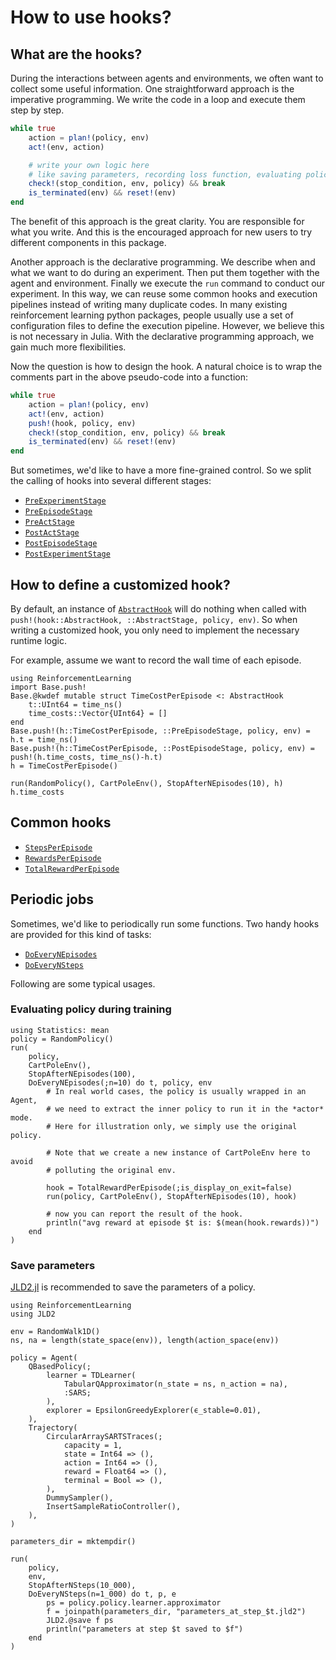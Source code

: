 # How to use hooks?

## What are the hooks?

During the interactions between agents and environments, we often want to
collect some useful information. One straightforward approach is the imperative
programming. We write the code in a loop and execute them step by step.

```julia
while true
    action = plan!(policy, env)
    act!(env, action)

    # write your own logic here
    # like saving parameters, recording loss function, evaluating policy, etc.
    check!(stop_condition, env, policy) && break
    is_terminated(env) && reset!(env)
end
```

The benefit of this approach is the great clarity. You are responsible for what
you write. And this is the encouraged approach for new users to try different
components in this package.

Another approach is the declarative programming. We describe when and what we
want to do during an experiment. Then put them together with the agent and
environment. Finally we execute the `run` command to conduct our experiment. In
this way, we can reuse some common hooks and execution pipelines instead of
writing many duplicate codes. In many existing reinforcement learning python
packages, people usually use a set of configuration files to define the
execution pipeline. However, we believe this is not necessary in Julia. With the
declarative programming approach, we gain much more flexibilities.

Now the question is how to design the hook. A natural choice is to wrap the
comments part in the above pseudo-code into a function:

```julia
while true
    action = plan!(policy, env)
    act!(env, action)
    push!(hook, policy, env)
    check!(stop_condition, env, policy) && break
    is_terminated(env) && reset!(env)
end
```

But sometimes, we'd like to have a more fine-grained control. So we split the calling
of hooks into several different stages:

- [`PreExperimentStage`](@ref)
- [`PreEpisodeStage`](@ref)
- [`PreActStage`](@ref)
- [`PostActStage`](@ref)
- [`PostEpisodeStage`](@ref)
- [`PostExperimentStage`](@ref)

## How to define a customized hook?

By default, an instance of [`AbstractHook`](@ref) will do nothing when called
with `push!(hook::AbstractHook, ::AbstractStage, policy, env)`. So when writing a
customized hook, you only need to implement the necessary runtime logic.

For example, assume we want to record the wall time of each episode.

```@repl how_to_use_hooks
using ReinforcementLearning
import Base.push!
Base.@kwdef mutable struct TimeCostPerEpisode <: AbstractHook
    t::UInt64 = time_ns()
    time_costs::Vector{UInt64} = []
end
Base.push!(h::TimeCostPerEpisode, ::PreEpisodeStage, policy, env) = h.t = time_ns()
Base.push!(h::TimeCostPerEpisode, ::PostEpisodeStage, policy, env) = push!(h.time_costs, time_ns()-h.t)
h = TimeCostPerEpisode()

run(RandomPolicy(), CartPoleEnv(), StopAfterNEpisodes(10), h)
h.time_costs
```

## Common hooks

- [`StepsPerEpisode`](@ref)
- [`RewardsPerEpisode`](@ref)
- [`TotalRewardPerEpisode`](@ref)

## Periodic jobs

Sometimes, we'd like to periodically run some functions. Two handy hooks are
provided for this kind of tasks:

- [`DoEveryNEpisodes`](@ref)
- [`DoEveryNSteps`](@ref)

Following are some typical usages.

### Evaluating policy during training

```@repl how_to_use_hooks
using Statistics: mean
policy = RandomPolicy()
run(
    policy,
    CartPoleEnv(),
    StopAfterNEpisodes(100),
    DoEveryNEpisodes(;n=10) do t, policy, env
        # In real world cases, the policy is usually wrapped in an Agent,
        # we need to extract the inner policy to run it in the *actor* mode.
        # Here for illustration only, we simply use the original policy.

        # Note that we create a new instance of CartPoleEnv here to avoid
        # polluting the original env.

        hook = TotalRewardPerEpisode(;is_display_on_exit=false)
        run(policy, CartPoleEnv(), StopAfterNEpisodes(10), hook)

        # now you can report the result of the hook.
        println("avg reward at episode $t is: $(mean(hook.rewards))")
    end
)
```

### Save parameters

[JLD2.jl](https://github.com/JuliaIO/JLD2.jl) is recommended to save the parameters of a policy.

```@repl how_to_use_hooks
using ReinforcementLearning
using JLD2

env = RandomWalk1D()
ns, na = length(state_space(env)), length(action_space(env))

policy = Agent(
    QBasedPolicy(;
        learner = TDLearner(
            TabularQApproximator(n_state = ns, n_action = na),
            :SARS;
        ),
        explorer = EpsilonGreedyExplorer(ϵ_stable=0.01),
    ),
    Trajectory(
        CircularArraySARTSTraces(;
            capacity = 1,
            state = Int64 => (),
            action = Int64 => (),
            reward = Float64 => (),
            terminal = Bool => (),
        ),
        DummySampler(),
        InsertSampleRatioController(),
    ),
)

parameters_dir = mktempdir()

run(
    policy,
    env,
    StopAfterNSteps(10_000),
    DoEveryNSteps(n=1_000) do t, p, e
        ps = policy.policy.learner.approximator
        f = joinpath(parameters_dir, "parameters_at_step_$t.jld2")
        JLD2.@save f ps
        println("parameters at step $t saved to $f")
    end
)
```
